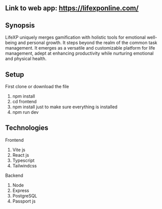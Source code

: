 ## Link to web app: https://lifexponline.com/

## Synopsis

LifeXP uniquely merges gamification with holistic tools for emotional well-being and personal growth. It steps beyond the realm of the common task management. It emerges as a versatile and customizable platform for life management, adept at enhancing productivity while nurturing emotional and physical health.

## Setup
First clone or download the file
1. npm install
2. cd frontend
3. npm install just to make sure everything is installed
3. npm run dev

## Technologies
Frontend
1. Vite js
2. React js
3. Typescript
4. Tailwindcss

Backend
1. Node
2. Express
3. PostgreSQL
4. Passport js